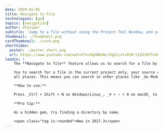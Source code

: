 ```yaml
---
date: 2020-02-05
title: Navigate to File
technologies: [go]
topics: [navigation]
author: dlsniper
subtitle: 'Jump to a file without using the Project Tool Window, and your mouse'
thumbnail: ./thumbnail.png
cardThumbnail: ./card.png
shortVideo:
  poster: ./poster_short.png
  url: https://www.youtube.com/watch?v=OqhN6eNsiVg&list=PLM-t1Z4tbFfnXnghmtk6WVz10_pivOw25&index=7&t=0s
leadin: |
    The **Navigate to file** feature allows us to search for a file by name, even if we know only part of it.

    You to search for a file in the current project only, your source code only, or
    all places. This means you can search in other places like _Go Modules_ dependencies and _GOROOT_.

    **How to use:**

    Press _Ctrl + Shift + N on Windows/Linux_, _⌘ + ⇧ + O on macOS_ to invoke the **Navigate to file** pop-up.
      
    **Pro tip:**
      
    As a hidden gem, try finding a directory by name.

    <span class="tag is-rounded">New in 2017.3</span>
---
```

